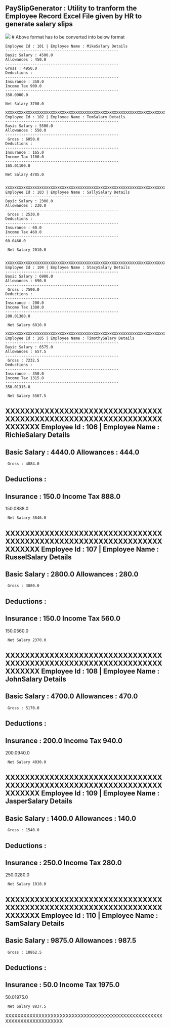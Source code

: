 ## PaySlipGenerator : Utility to tranform the Employee Record Excel File given by HR to generate salary slips

<img src="https://github.com/dheeraj-thedev/PaySlipGenerator/blob/master/EmployeeRecord.png">
# Above format has to be converted into below format 

    Employee Id : 101 | Employee Name : MikeSalary Details 
    --------------------------------------------------
    Basic Salary : 4500.0
    Allowances : 450.0
    --------------------------------------------------
    Gross : 4950.0
    Deductions :  
    --------------------------------------------------
    Insurance : 350.0
    Income Tax 900.0
    --------------------------------------------------
    350.0900.0
	
	Net Salary 3700.0

    XXXXXXXXXXXXXXXXXXXXXXXXXXXXXXXXXXXXXXXXXXXXXXXXXXXXXXXXXXXXXXXXXXXXXXX
    Employee Id : 102 | Employee Name : TomSalary Details 
    --------------------------------------------------
    Basic Salary : 5500.0
    Allowances : 550.0
    --------------------------------------------------
	 Gross : 6050.0
    Deductions :  
    --------------------------------------------------
    Insurance : 165.0
    Income Tax 1100.0
    --------------------------------------------------
    165.01100.0

	Net Salary 4785.0


    XXXXXXXXXXXXXXXXXXXXXXXXXXXXXXXXXXXXXXXXXXXXXXXXXXXXXXXXXXXXXXXXXXXXXXX
    Employee Id : 103 | Employee Name : SallySalary Details 
    --------------------------------------------------
    Basic Salary : 2300.0
    Allowances : 230.0
    --------------------------------------------------
	 Gross : 2530.0
    Deductions :  
    --------------------------------------------------
    Insurance : 60.0
    Income Tax 460.0
    --------------------------------------------------
    60.0460.0

	 Net Salary 2010.0

     XXXXXXXXXXXXXXXXXXXXXXXXXXXXXXXXXXXXXXXXXXXXXXXXXXXXXXXXXXXXXXXXXXXXXXX
	Employee Id : 104 | Employee Name : StacySalary Details 
	--------------------------------------------------
	Basic Salary : 6900.0
	Allowances : 690.0
	--------------------------------------------------
	 Gross : 7590.0
	Deductions :  
	--------------------------------------------------
	Insurance : 200.0
	Income Tax 1380.0
	--------------------------------------------------
	200.01380.0

	 Net Salary 6010.0

	XXXXXXXXXXXXXXXXXXXXXXXXXXXXXXXXXXXXXXXXXXXXXXXXXXXXXXXXXXXXXXXXXXXXXXX
	Employee Id : 105 | Employee Name : TimothySalary Details 
	--------------------------------------------------
	Basic Salary : 6575.0
	Allowances : 657.5
	--------------------------------------------------
	 Gross : 7232.5
	Deductions :  
	--------------------------------------------------
	Insurance : 350.0
	Income Tax 1315.0
	--------------------------------------------------
	350.01315.0

	 Net Salary 5567.5

XXXXXXXXXXXXXXXXXXXXXXXXXXXXXXXXXXXXXXXXXXXXXXXXXXXXXXXXXXXXXXXXXXXXXXX
Employee Id : 106 | Employee Name : RichieSalary Details 
--------------------------------------------------
Basic Salary : 4440.0
Allowances : 444.0
--------------------------------------------------
	 Gross : 4884.0
Deductions :  
--------------------------------------------------
Insurance : 150.0
Income Tax 888.0
--------------------------------------------------
150.0888.0

	 Net Salary 3846.0


XXXXXXXXXXXXXXXXXXXXXXXXXXXXXXXXXXXXXXXXXXXXXXXXXXXXXXXXXXXXXXXXXXXXXXX
Employee Id : 107 | Employee Name : RusselSalary Details 
--------------------------------------------------
Basic Salary : 2800.0
Allowances : 280.0
--------------------------------------------------
	 Gross : 3080.0
Deductions :  
--------------------------------------------------
Insurance : 150.0
Income Tax 560.0
--------------------------------------------------
150.0560.0

	 Net Salary 2370.0


XXXXXXXXXXXXXXXXXXXXXXXXXXXXXXXXXXXXXXXXXXXXXXXXXXXXXXXXXXXXXXXXXXXXXXX
Employee Id : 108 | Employee Name : JohnSalary Details 
--------------------------------------------------
Basic Salary : 4700.0
Allowances : 470.0
--------------------------------------------------
	 Gross : 5170.0
Deductions :  
--------------------------------------------------
Insurance : 200.0
Income Tax 940.0
--------------------------------------------------
200.0940.0

	 Net Salary 4030.0


XXXXXXXXXXXXXXXXXXXXXXXXXXXXXXXXXXXXXXXXXXXXXXXXXXXXXXXXXXXXXXXXXXXXXXX
Employee Id : 109 | Employee Name : JasperSalary Details 
--------------------------------------------------
Basic Salary : 1400.0
Allowances : 140.0
--------------------------------------------------
	 Gross : 1540.0
Deductions :  
--------------------------------------------------
Insurance : 250.0
Income Tax 280.0
--------------------------------------------------
250.0280.0

	 Net Salary 1010.0

XXXXXXXXXXXXXXXXXXXXXXXXXXXXXXXXXXXXXXXXXXXXXXXXXXXXXXXXXXXXXXXXXXXXXXX
Employee Id : 110 | Employee Name : SamSalary Details 
--------------------------------------------------
Basic Salary : 9875.0
Allowances : 987.5
--------------------------------------------------
	 Gross : 10862.5
Deductions :  
--------------------------------------------------
Insurance : 50.0
Income Tax 1975.0
--------------------------------------------------
50.01975.0

	 Net Salary 8837.5

XXXXXXXXXXXXXXXXXXXXXXXXXXXXXXXXXXXXXXXXXXXXXXXXXXXXXXXXXXXXXXXXXXXXXXX

</h4>
